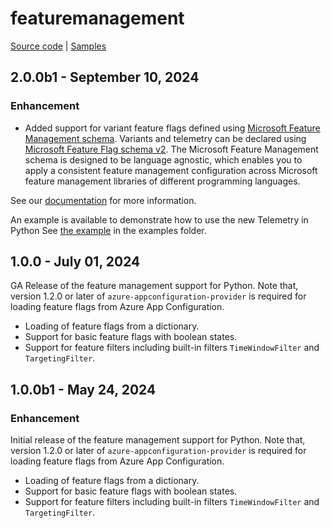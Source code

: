 # featuremanagement

[Source code][source_code] | [Samples][samples]

## 2.0.0b1 - September 10, 2024

### Enhancement

* Added support for variant feature flags defined using [Microsoft Feature Management schema](https://github.com/microsoft/FeatureManagement/blob/main/Schema/FeatureManagement.v2.0.0.schema.json). Variants and telemetry can be declared using [Microsoft Feature Flag schema v2](https://github.com/microsoft/FeatureManagement/blob/main/Schema/FeatureFlag.v2.0.0.schema.json). The Microsoft Feature Management schema is designed to be language agnostic, which enables you to apply a consistent feature management configuration across Microsoft feature management libraries of different programming languages.

See our [documentation](https://learn.microsoft.com/en-us/azure/azure-app-configuration/feature-management-python-reference?pivots=preview-version#variants) for more information.

An example is available to demonstrate how to use the new Telemetry in Python See [the example](https://github.com/microsoft/FeatureManagement-Python/blob/main/samples/feature_variant_sample_with_telemetry.py) in the examples folder.

## 1.0.0 - July 01, 2024

GA Release of the feature management support for Python. Note that, version 1.2.0 or later of `azure-appconfiguration-provider` is required for loading feature flags from Azure App Configuration.

* Loading of feature flags from a dictionary.
* Support for basic feature flags with boolean states.
* Support for feature filters including built-in filters `TimeWindowFilter` and `TargetingFilter`.

## 1.0.0b1 - May 24, 2024

### Enhancement

Initial release of the feature management support for Python. Note that, version 1.2.0 or later of `azure-appconfiguration-provider` is required for loading feature flags from Azure App Configuration.

* Loading of feature flags from a dictionary.
* Support for basic feature flags with boolean states.
* Support for feature filters including built-in filters `TimeWindowFilter` and `TargetingFilter`.

[samples]: https://github.com/microsoft/FeatureManagement-Python/tree/main/samples
[source_code]: https://github.com/microsoft/FeatureManagement-Python
